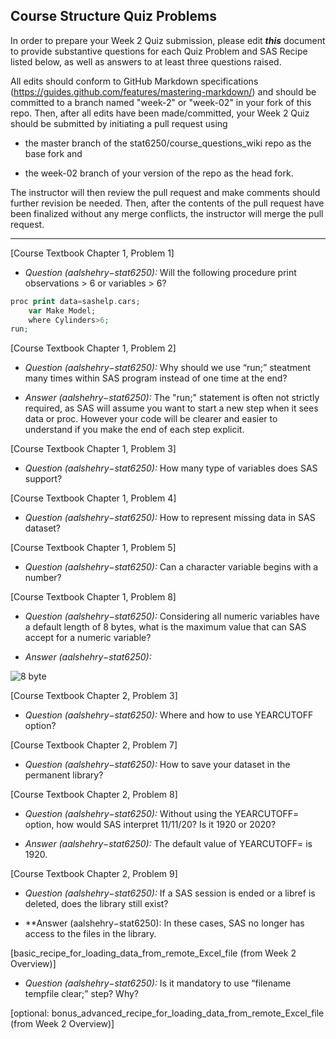 ## Course Structure Quiz Problems

In order to prepare your Week 2 Quiz submission, please edit ***this*** document to provide substantive questions for each Quiz Problem and SAS Recipe listed below, as well as answers to at least three questions raised.

All edits should conform to GitHub Markdown specifications (https://guides.github.com/features/mastering-markdown/) and should be committed to a branch named "week-2" or "week-02" in your fork of this repo. Then, after all edits have been made/committed, your Week 2 Quiz should be submitted by initiating a pull request using

- the master branch of the stat6250/course_questions_wiki repo as the base fork and

- the week-02 branch of your version of the repo as the head fork.

The instructor will then review the pull request and make comments should further revision be needed. Then, after the contents of the pull request have been finalized without any merge conflicts, the instructor will merge the pull request.

********************************************************************************


[Course Textbook Chapter 1, Problem 1]

* *Question (aalshehry−stat6250):* Will the following procedure print observations > 6 or variables > 6?

```php
proc print data=sashelp.cars;
    var Make Model;
    where Cylinders>6;
run;
```

[Course Textbook Chapter 1, Problem 2]

* *Question (aalshehry−stat6250):* Why should we use “run;” steatment many times within SAS program instead of one time at the end?

* *Answer (aalshehry−stat6250):* The "run;" statement is often not strictly required, as SAS will assume you want to start a new step when it sees data or proc. However your code will be clearer and easier to understand if you make the end of each step explicit.

[Course Textbook Chapter 1, Problem 3]

* *Question (aalshehry−stat6250):* How many type of variables does SAS support?

[Course Textbook Chapter 1, Problem 4]

* *Question (aalshehry−stat6250):* How to represent missing data in SAS dataset?

[Course Textbook Chapter 1, Problem 5]

* *Question (aalshehry−stat6250):* Can a character variable begins with a number?

[Course Textbook Chapter 1, Problem 8]

* *Question (aalshehry−stat6250):* Considering all numeric variables have a default length of 8 bytes, what is the maximum value that can SAS accept for a numeric variable?

* *Answer (aalshehry−stat6250):* 

![8 byte](https://github.com/aalshehry-stat6250/course-questions-wiki/blob/Week-2/week-02/8byte.JPG?raw=true)


[Course Textbook Chapter 2, Problem 3]

* *Question (aalshehry−stat6250):* Where and how to use YEARCUTOFF option?

[Course Textbook Chapter 2, Problem 7]

* *Question (aalshehry−stat6250):* How to save your dataset in the permanent library?

[Course Textbook Chapter 2, Problem 8]

* *Question (aalshehry−stat6250):* Without using the YEARCUTOFF= option, how would SAS interpret 11/11/20? Is it 1920 or 2020?

* *Answer (aalshehry−stat6250):* The default value of YEARCUTOFF= is 1920.

[Course Textbook Chapter 2, Problem 9]

* *Question (aalshehry−stat6250):* If a SAS session is ended or a libref is deleted, does the library still exist?

* **Answer (aalshehry−stat6250): In these cases, SAS no longer has access to the files in the library.

[basic_recipe_for_loading_data_from_remote_Excel_file (from Week 2 Overview)]

* *Question (aalshehry−stat6250):* Is it mandatory to use “filename tempfile clear;” step? Why?

[optional: bonus_advanced_recipe_for_loading_data_from_remote_Excel_file (from Week 2 Overview)]

